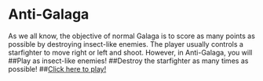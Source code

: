 # Anti-Galaga
As we all know, the objective of normal Galaga is to score as many points as possible by destroying insect-like enemies. The player usually controls a starfighter to move right or left and shoot. However, in Anti-Galaga, you will
##Play as insect-like enemies!
##Destroy the starfighter as many times as possible!
##<a href="http://functionadvanced.github.io/TextLife/">Click here to play!</a>
